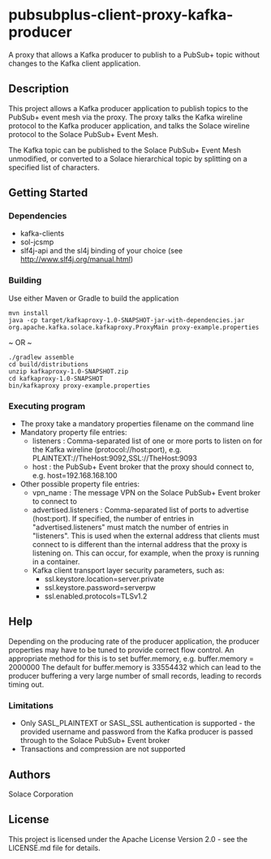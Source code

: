 # pubsubplus-client-proxy-kafka-producer

A proxy that allows a Kafka producer to publish to a PubSub+ topic without changes to the Kafka client application.

## Description

This project allows a Kafka producer application to publish topics to the PubSub+ event mesh via the proxy.
The proxy talks the Kafka wireline protocol to the Kafka producer application, and talks the Solace wireline protocol to the
Solace PubSub+ Event Mesh.

The Kafka topic can be published to the Solace PubSub+ Event Mesh unmodified, or converted to a Solace hierarchical topic by
splitting on a specified list of characters.


## Getting Started

### Dependencies

* kafka-clients
* sol-jcsmp
* slf4j-api and the sl4j binding of your choice (see http://www.slf4j.org/manual.html)


### Building

Use either Maven or Gradle to build the application
```
mvn install
java -cp target/kafkaproxy-1.0-SNAPSHOT-jar-with-dependencies.jar org.apache.kafka.solace.kafkaproxy.ProxyMain proxy-example.properties
```
 ~ OR ~
```
./gradlew assemble
cd build/distributions
unzip kafkaproxy-1.0-SNAPSHOT.zip
cd kafkaproxy-1.0-SNAPSHOT
bin/kafkaproxy proxy-example.properties
```

### Executing program

* The proxy take a mandatory properties filename on the command line
* Mandatory property file entries:
   - listeners : Comma-separated list of one or more ports to listen on for the Kafka wireline (protocol://host:port), e.g. PLAINTEXT://TheHost:9092,SSL://TheHost:9093
   - host : the PubSub+ Event broker that the proxy should connect to, e.g. host=192.168.168.100
* Other possible property file entries:
   - vpn_name : The message VPN on the Solace PubSub+ Event broker to connect to
   - advertised.listeners : Comma-separated list of ports to advertise (host:port). If specified, the number of entries 
                            in "advertised.listeners" must match the number of entries in "listeners". This is used when 
                            the external address that clients must connect to is different than the internal address
                            that the proxy is listening on. This can occur, for example, when the proxy is running in a container.
   - Kafka client transport layer security parameters, such as:
       - ssl.keystore.location=server.private
       - ssl.keystore.password=serverpw
       - ssl.enabled.protocols=TLSv1.2




## Help

Depending on the producing rate of the producer application, the producer properties may have to be tuned to provide correct flow control.
An appropriate method for this is to set buffer.memory, e.g. buffer.memory = 2000000
The default for buffer.memory is 33554432 which can lead to the producer buffering a very large number of small records, leading to records timing out.

### Limitations

* Only SASL_PLAINTEXT or SASL_SSL authentication is supported - the provided username and password from the Kafka producer is passed through to the Solace PubSub+ Event broker
* Transactions and compression are not supported

## Authors

Solace Corporation

## License

This project is licensed under the Apache License Version 2.0 - see the LICENSE.md file for details.



